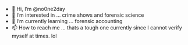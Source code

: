 - 👋 Hi, I’m @no0ne2day
- 👀 I’m interested in ... crime shows and forensic science
- 🌱 I’m currently learning ... forensic accounting 
- 📫 How to reach me ... thats a tough one currently since I cannot verify myself at times. lol 

<!---
no0ne2day/no0ne2day is a ✨ special ✨ repository because its `README.md` (this file) appears on your GitHub profile.
You can click the Preview link to take a look at your changes.
--->
